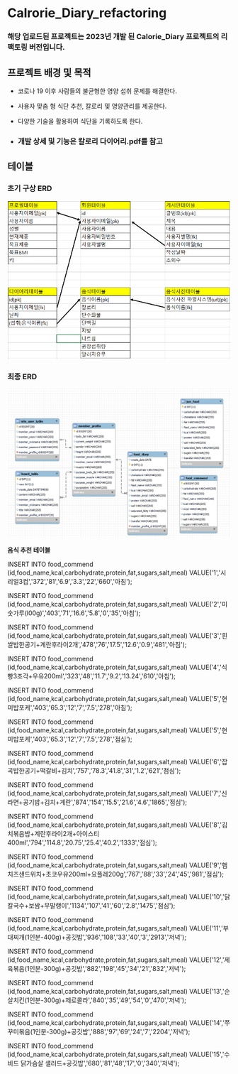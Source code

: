 # Calrorie_Diary_refactoring
### 해당 업로드된 프로젝트는 2023년 개발 된 Calorie_Diary 프로젝트의 리팩토링 버전입니다.

## 프로젝트 배경 및 목적
- 코로나 19 이후 사람들의 불균형한 영양 섭취 문제를 해결한다.
- 사용자 맞춤 형 식단 추천, 칼로리 및 영양관리를 제공한다.
- 다양한 기술을 활용하여 식단을 기록하도록 한다.

- ### 개발 상세 및 기능은 칼로리 다이어리.pdf를 참고

## 테이블

### 초기 구상 ERD

![](https://github.com/kodaeyoung/Calrorie_Diary_refactoring/blob/main/ERD.png)

### 최종 ERD

![](https://github.com/kodaeyoung/Calrorie_Diary_refactoring/blob/main/ERD2.png)

**음식 추천 테이블**

INSERT INTO food_commend (id,food_name,kcal,carbohydrate,protein,fat,sugars,salt,meal)
VALUE('1','시리얼3컵','372','81','6.9','3.3','22','660','아침');

INSERT INTO food_commend (id,food_name,kcal,carbohydrate,protein,fat,sugars,salt,meal)
VALUE('2','미숫가루(l00g)','403','71','16.6','5.8','0','35','아침');

INSERT INTO food_commend (id,food_name,kcal,carbohydrate,protein,fat,sugars,salt,meal)
VALUE('3','흰쌀밥한공기+계란후라이2개','478','76','17.5','12.6','0.9','481','아침');

INSERT INTO food_commend (id,food_name,kcal,carbohydrate,protein,fat,sugars,salt,meal)
VALUE('4','식빵3조각+우유200ml','323','48','11.7','9.2','13.24','610','아침');

INSERT INTO food_commend (id,food_name,kcal,carbohydrate,protein,fat,sugars,salt,meal)
VALUE('5','현미밥포케','403','65.3','12','7','7.5','278','아침');

INSERT INTO food_commend (id,food_name,kcal,carbohydrate,protein,fat,sugars,salt,meal)
VALUE('5','현미밥포케','403','65.3','12','7','7.5','278','점심');

INSERT INTO food_commend (id,food_name,kcal,carbohydrate,protein,fat,sugars,salt,meal)
VALUE('6','잡곡밥한공기+떡갈비+김치','757','78.3','41.8','31','1.2','621','점심');

INSERT INTO food_commend (id,food_name,kcal,carbohydrate,protein,fat,sugars,salt,meal)
VALUE('7','신라면+공기밥+김치+계란','874','154','15.5','21.6','4.6','1865','점심');

INSERT INTO food_commend (id,food_name,kcal,carbohydrate,protein,fat,sugars,salt,meal)
VALUE('8','김치볶음밥+계란후라이2개+아이스티400ml','794','114.8','20.75','25.4','40.2','1333','점심');

INSERT INTO food_commend (id,food_name,kcal,carbohydrate,protein,fat,sugars,salt,meal)
VALUE('9','햄치즈샌드위치+초코우유200ml+요플레200g','767','88','33','24','45','981','점심');


INSERT INTO food_commend (id,food_name,kcal,carbohydrate,protein,fat,sugars,salt,meal)
VALUE('10','닭칼국수+보쌈+무말랭이','1134','107','41','60','2.8','1475','점심');

INSERT INTO food_commend (id,food_name,kcal,carbohydrate,protein,fat,sugars,salt,meal)
VALUE('11','부대찌개(1인분-400g)+공깃밥','936','108','33','40','3','2913','저녁');

INSERT INTO food_commend (id,food_name,kcal,carbohydrate,protein,fat,sugars,salt,meal)
VALUE('12','제육볶음(1인분-300g)+공깃밥','882','198','45','34','21','832','저녁');

INSERT INTO food_commend (id,food_name,kcal,carbohydrate,protein,fat,sugars,salt,meal)
VALUE('13','순살치킨(1인분-300g)+제로콜라','840','35','49','54','0','470','저녁');

INSERT INTO food_commend (id,food_name,kcal,carbohydrate,protein,fat,sugars,salt,meal)
VALUE('14','쭈꾸미볶음(1인분-300g)+공깃밥','888','97','69','24','7','2204','저녁');

INSERT INTO food_commend (id,food_name,kcal,carbohydrate,protein,fat,sugars,salt,meal)
VALUE('15','수비드 닭가슴살 샐러드+공깃밥','680','81','48','17','0','340','저녁');
